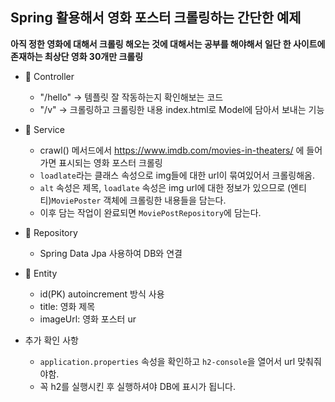 ## Spring 활용해서 영화 포스터 크롤링하는 간단한 예제


**아직 정한 영화에 대해서 크롤링 해오는 것에 대해서는 공부를 해야해서 일단 한 사이트에 존재하는 최상단 영화 30개만 크롤링**


- 📌 Controller
  - "/hello" -> 템플릿 잘 작동하는지 확인해보는 코드
  - "/v" -> 크롤링하고 크롤링한 내용 index.html로 Model에 담아서 보내는 기능

- 📌 Service
  - crawl() 메서드에서 https://www.imdb.com/movies-in-theaters/ 에 들어가면 표시되는 영화 포스터 크롤링
  - `loadlate`라는 클래스 속성으로 img들에 대한 url이 묶여있어서 크롤링해옴.
  - `alt` 속성은 제목, `loadlate` 속성은 img url에 대한 정보가 있으므로 (엔티티)`MoviePoster` 객체에 크롤링한 내용들을 담는다.
  - 이후 담는 작업이 완료되면 `MoviePostRepository`에 담는다.

- 📌 Repository
  - Spring Data Jpa 사용하여 DB와 연결

- 📌 Entity
  - id(PK) autoincrement 방식 사용
  - title: 영화 제목
  - imageUrl: 영화 포스터 ur


- 추가 확인 사항
  - `application.properties` 속성을 확인하고 `h2-console`을 열어서 url 맞춰줘야함.
  - 꼭 h2를 실행시킨 후 실행하셔야 DB에 표시가 됩니다. 


